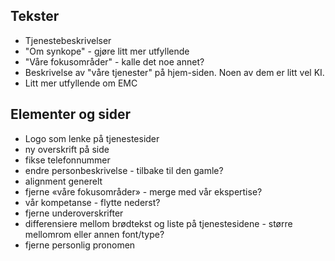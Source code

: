 ## Tekster
- Tjenestebeskrivelser
- "Om synkope" - gjøre litt mer utfyllende 
- "Våre fokusområder" - kalle det noe annet?
- Beskrivelse av "våre tjenester" på hjem-siden. Noen av dem er litt vel KI.
- Litt mer utfyllende om EMC
## Elementer og sider
- Logo som lenke på tjenestesider
- ny overskrift på side
- fikse telefonnummer
- endre personbeskrivelse - tilbake til den gamle?
- alignment generelt
- fjerne «våre fokusområder» - merge med vår ekspertise?
- vår kompetanse - flytte nederst?
- fjerne underoverskrifter
- differensiere mellom brødtekst og liste på tjenestesidene - større mellomrom eller annen font/type?
- fjerne personlig pronomen
